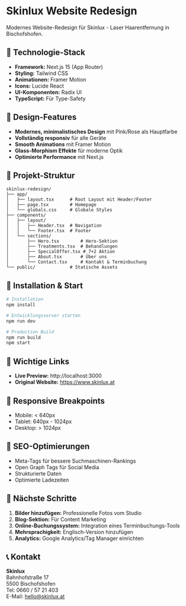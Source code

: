 # Skinlux Website Redesign

Modernes Website-Redesign für Skinlux - Laser Haarentfernung in Bischofshofen.

## 🚀 Technologie-Stack

- **Framework:** Next.js 15 (App Router)
- **Styling:** Tailwind CSS
- **Animationen:** Framer Motion
- **Icons:** Lucide React
- **UI-Komponenten:** Radix UI
- **TypeScript:** Für Type-Safety

## 🎨 Design-Features

- **Modernes, minimalistisches Design** mit Pink/Rose als Hauptfarbe
- **Vollständig responsiv** für alle Geräte
- **Smooth Animations** mit Framer Motion
- **Glass-Morphism Effekte** für moderne Optik
- **Optimierte Performance** mit Next.js

## 📁 Projekt-Struktur

```
skinlux-redesign/
├── app/
│   ├── layout.tsx      # Root Layout mit Header/Footer
│   ├── page.tsx        # Homepage
│   └── globals.css     # Globale Styles
├── components/
│   ├── layout/
│   │   ├── Header.tsx  # Navigation
│   │   └── Footer.tsx  # Footer
│   └── sections/
│       ├── Hero.tsx        # Hero-Sektion
│       ├── Treatments.tsx  # Behandlungen
│       ├── SpecialOffer.tsx # 7+2 Aktion
│       ├── About.tsx       # Über uns
│       └── Contact.tsx     # Kontakt & Terminbuchung
└── public/             # Statische Assets
```

## 🚀 Installation & Start

```bash
# Installation
npm install

# Entwicklungsserver starten
npm run dev

# Production Build
npm run build
npm start
```

## 🔗 Wichtige Links

- **Live Preview:** http://localhost:3000
- **Original Website:** https://www.skinlux.at

## 📱 Responsive Breakpoints

- Mobile: < 640px
- Tablet: 640px - 1024px
- Desktop: > 1024px

## 🎯 SEO-Optimierungen

- Meta-Tags für bessere Suchmaschinen-Rankings
- Open Graph Tags für Social Media
- Strukturierte Daten
- Optimierte Ladezeiten

## 🔄 Nächste Schritte

1. **Bilder hinzufügen:** Professionelle Fotos vom Studio
2. **Blog-Sektion:** Für Content Marketing
3. **Online-Buchungssystem:** Integration eines Terminbuchungs-Tools
4. **Mehrsprachigkeit:** Englisch-Version hinzufügen
5. **Analytics:** Google Analytics/Tag Manager einrichten

## 📞 Kontakt

**Skinlux**  
Bahnhofstraße 17  
5500 Bischofshofen  
Tel: 0660 / 57 21 403  
E-Mail: hello@skinlux.at
